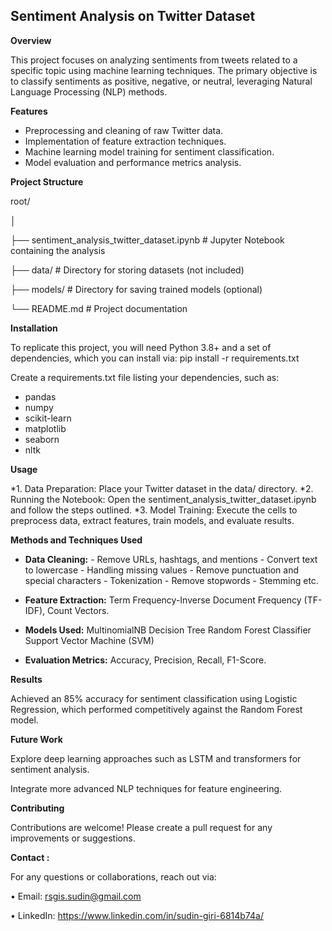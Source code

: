 ## Sentiment Analysis on Twitter Dataset ##

**Overview**

This project focuses on analyzing sentiments from tweets related to a specific topic using machine learning techniques. The primary objective is to classify sentiments as positive, negative, or neutral, leveraging Natural Language Processing (NLP) methods.

**Features**
* Preprocessing and cleaning of raw Twitter data.
* Implementation of feature extraction techniques.
* Machine learning model training for sentiment classification.
* Model evaluation and performance metrics analysis.
  
**Project Structure**

root/

│

├── sentiment_analysis_twitter_dataset.ipynb  # Jupyter Notebook containing the analysis

├── data/                                     # Directory for storing datasets (not included)

├── models/                                   # Directory for saving trained models (optional)

└── README.md                                 # Project documentation

**Installation**

To replicate this project, you will need Python 3.8+ and a set of dependencies, which you can install via: pip install -r requirements.txt

Create a requirements.txt file listing your dependencies, such as:

- pandas
- numpy
- scikit-learn
- matplotlib
- seaborn
- nltk

**Usage**

*1. Data Preparation: Place your Twitter dataset in the data/ directory.
*2. Running the Notebook: Open the sentiment_analysis_twitter_dataset.ipynb and follow the steps outlined.
*3. Model Training: Execute the cells to preprocess data, extract features, train models, and evaluate results.

**Methods and Techniques Used**

* **Data Cleaning:** 
        - Remove URLs, hashtags, and mentions
        - Convert text to lowercase
        - Handling missing values
        - Remove punctuation and special characters
        - Tokenization
        - Remove stopwords
        - Stemming etc.

* **Feature Extraction:** Term Frequency-Inverse Document Frequency (TF-IDF), Count Vectors.
  
* **Models Used:**
        MultinomialNB
        Decision Tree
        Random Forest Classifier
        Support Vector Machine (SVM)

* **Evaluation Metrics:** Accuracy, Precision, Recall, F1-Score.
  
**Results**

Achieved an 85% accuracy for sentiment classification using Logistic Regression, which performed competitively against the Random Forest model.

**Future Work**

Explore deep learning approaches such as LSTM and transformers for sentiment analysis.

Integrate more advanced NLP techniques for feature engineering.

**Contributing**

Contributions are welcome! Please create a pull request for any improvements or suggestions.

**Contact :**

For any questions or collaborations, reach out via:

•	Email: rsgis.sudin@gmail.com

•	LinkedIn: https://www.linkedin.com/in/sudin-giri-6814b74a/
